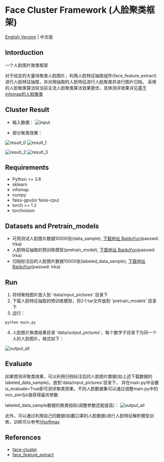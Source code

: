 # Face Cluster Framework (人脸聚类框架)
[English Version]((https://github.com/xiaoxiong74/face-cluster-framework/blob/master/README.md)) | 中文版


## Intorduction

一个人脸图片聚类框架

对于给定的大量待聚类人脸图片，利用人脸特征抽取组件(face_feature_extract)进行人脸特征抽取，并对用抽取的人脸特征进行人脸聚类并进行图片归档。
采用的人脸聚类算法较当前主流人脸聚类算法效果更优，具体测评效果详见[基于infomap的人脸聚类](https://blog.csdn.net/qq_42189083/article/details/110002878)

## Cluster Result

* 输入数据：
![input]('https://github.com/xiaoxiong74/face-cluster-framework/tree/master/data/tmp/input.png')

* 部分聚类效果：

![result_0]('https://github.com/xiaoxiong74/face-cluster-framework/tree/master/data/tmp/result_0.png')
![result_1]('https://github.com/xiaoxiong74/face-cluster-framework/tree/master/data/tmp/result_1.png')

![result_2]('https://github.com/xiaoxiong74/face-cluster-framework/tree/master/data/tmp/result_2.png')
![result_3]('https://github.com/xiaoxiong74/face-cluster-framework/tree/master/data/tmp/result_3.png')


## Requirements
* Python >= 3.6
* sklearn
* infomap
* numpy
* faiss-gpu(or faiss-cpu)
* torch >= 1.2
* torchvision

## Datasets and Pretrain_models
* 可用测试人脸图片数据10000张(data_sample), [下载地址 BaiduYun](https://pan.baidu.com/s/19Ho011j_ZpIT93aS1gSdrg)(passwd: trka)
* 人脸特征抽取的预训练模型(pretrain_model), [下载地址 BaiduYun](https://pan.baidu.com/s/19Ho011j_ZpIT93aS1gSdrg)(passwd: trka)
* 归档标注后的人脸图片数据10000张(labeled_data_sample), [下载地址 BaiduYun](https://pan.baidu.com/s/19Ho011j_ZpIT93aS1gSdrg)(passwd: trka)


## Run
1. 将待聚档图片放入到 'data/input_pictures' 目录下
2. 下载人脸特征抽取的预训练模型，将2个tar文件放到 'pretrain_models' 目录下
3. 运行：
```bash
python main.py
```
4. 人脸图片聚类结果目录 'data/output_pictures'，每个数字子目录下为同一个人的人脸图片，格式如下：

![output_all]('https://github.com/xiaoxiong74/face-cluster-framework/tree/master/data/tmp/output_all.png')


## Evaluate

如果想测评聚类效果，可以利用归档标注后的人脸图片数据(如上述下载数据的labeled_data_sample)，放到'data/input_pictures'目录下，
并在main.py中设置is_evaluate=True即可测评聚类效果。不同人脸数据集可以通过调整main.py中的min_sim与k值获得最优参数

labeled_data_sample数据的聚类指标(调整参数还能提高)：
![output_all]('https://github.com/xiaoxiong74/face-cluster-framework/tree/master/data/tmp/evaluation.png')

此外，可以通过利用自己的数据(如戴口罩的人脸数据)进行人脸特征解析模型训练，训练可以参考[hfsoftmax](https://github.com/yl-1993/hfsoftmax)

## References

* [face-cluster](https://github.com/xiaoxiong74/face-cluster-by-infomap)
* [face_feature_extract](https://github.com/yl-1993/hfsoftmax)